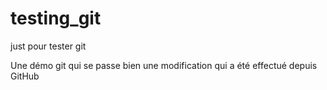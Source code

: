 # testing_git
just pour tester git

Une démo git qui se passe bien
une modification qui a été effectué depuis GitHub

